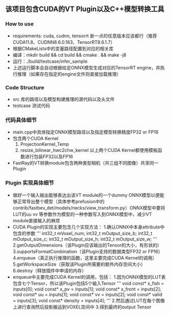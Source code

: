 ## 该项目包含CUDA的VT Plugin以及C++模型转换工具
### How to use
- requirements: cuda, cudnn, tensorrt 新一点的任意版本应该都行（推荐CUDA11.8、CUDNN8.6.0.163、TensorRT8.6.1.7）
- 根据CMakeLists中的变量路径配置到对应的相关库
- 编译：mkdir build && cd build && cmake . && make -j8
- 运行：./build/testcase/infer_sample
- 上述运行脚本会自动根据给定ONNX模型生成对应的TensorRT engine，并执行推理（如果存在指定的engine文件则直接加载推理）

### Code Structure
- src 库的路径以及模型构建推理的源代码以及头文件
- testcase 测试代码

### 代码具体细节
- main.cpp中具体指定ONNX模型路径以及指定模型转换精度FP32 or FP16
- 包含两个CUDA Kernel
  1. ProjectionKernel_Temp
  2. resize_bilinear_hwc2chw_kernel
  以上两个CUDA Kernel都使用模板函数进行包装FP32以及FP16
- FastRay的VT转换module包含两种类型相机（共三组不同图像）共享同一Plugin

### Plugin 实现具体细节
- 做好一个输入输出能够表达出该VT module的一个dummy ONNX模型以便能够正常导出整个模型（具体参考prefusion中的contrib/fastbev_det/models/necks/view_transform.py）ONNX模型中要将LUT的uu vv 等参数作为模型的一种参数写入到ONNX模型中，减少VT module直接输入的麻烦
- CUDA Plugin的实现主要包含几个实现方法：
  1.确认ONNX中本身attribute中包含的参数 
    '''
    int32_t mVoxel_num;
    int32_t mOutput_size_b;
    int32_t mOutput_size_c;
    int32_t mOutput_size_h;
    int32_t mOutput_size_w;
    '''
  2.getOutputDimensions（该Plugin应该输出的Tensor的大小，有形状的）
  3.supportsFormatCombination（该Plugin支持的数据类型FP32 or FP16）
  4.enqueue（真正执行推理的函数，这里主要完成CUDA Kernel的调用）
  5.getWorkspaceSize（获取该Plugin所需要的额外内存空间大小）
  6.destroy（释放插件中申请的内存）
- enqueue中主要完成CUDA Kernel的调用，包括：
  1.因为ONNX模型的LUT表包含七个Tensor，所以该Plugin包括5个输入Tensor
  '''
  void const* x_fish       = inputs[0];
  void const* x_pv         = inputs[1];
  void const* x_front      = inputs[2];
  void const* uu      = inputs[1];
  void const* vv      = inputs[2];
  void const* valid   = inputs[3];
  void const* density = inputs[4];
  '''
  2.然后通过LUT在每个图像上进行查询然后投影搬运到VOXEL空间中
  3.得到最终的output Tensor
